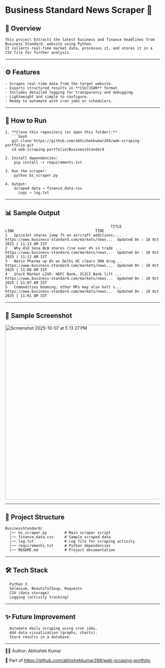 # Business Standard News Scraper 📰

## 📌 Overview
    This project Extracts the latest business and finance headlines from Business Standard. website using Python.  
    It collects real-time market data, processes it, and stores it in a CSV file for further analysis.

---

## ⚙️ Features
    - Scrapes real-time data from the target website.  
    - Exports structured results in **CSV/JSON** format.  
    - Includes detailed logging for transparency and debugging.  
    - Lightweight and simple to configure.  
    - Ready to automate with cron jobs or schedulers.

---

## 🚀 How to Run

    1. **Clone this repository (or open this folder):**
       ```bash
       git clone https://github.com/abhishekkumar269/web-scraping-portfolio.git
       cd web-scraping-portfolio/BusinessStandard
    
    2. Install dependencies:
        pip install -r requirements.txt
    
    3. Run the scraper:
        python bs_scraper.py
    
    4. Output:
        Scraped data → finance_data.csv
          Logs → log.txt

---

## 📊 Sample Output

                                                    TITLE                                               LINK                                     TIME
    1   SpiceJet shares jump 7% on aircraft additions;...  https://www.business-standard.com/markets/news...  Updated On : 10 Oct 2025 | 11:13 AM IST
    2   Why did Sona BLW shares rise over 4% in trade ...  https://www.business-standard.com/markets/news...  Updated On : 10 Oct 2025 | 11:12 AM IST
    3   Natco Pharma up 6% as Delhi HC clears SMA drug...  https://www.business-standard.com/markets/news...  Updated On : 10 Oct 2025 | 11:08 AM IST
    4   Stock Market LIVE: HDFC Bank, ICICI Bank lift ...  https://www.business-standard.com/markets/news...  Updated On : 10 Oct 2025 | 11:07 AM IST
    5   Commodities booming; other MFs may also halt s...  https://www.business-standard.com/markets/news...  Updated On : 10 Oct 2025 | 11:01 AM IST
    

---
## 📸 Sample Screenshot

<img width="813" height="566" alt="Screenshot 2025-10-07 at 5 13 27 PM" src="https://github.com/user-attachments/assets/57736467-2f2e-4b9c-b3d8-a21d5ac4cf20" />


---
## 📂 Project Structure
      
    BusinessStandard/
      │── bs_scraper.py        # Main scraper script
      │── finance_data.csv     # Sample scraped data
      │── log.txt              # Log file for scraping activity
      │── requirements.txt     # Python dependencies
      │── README.md            # Project documentation
---

## 🛠️ Tech Stack

      Python 3
      Selenium, BeautifulSoup, Requests  
      CSV (data storage)
      Logging (activity tracking)

---

## ✨ Future Improvement

      Automate daily scraping using cron jobs.
      Add data visualization (graphs, charts).
      Store results in a database.

---
👨‍💻 Author: Abhishek Kumar

  🔗 Part of https://github.com/abhishekkumar269/web-scraping-portfolio
